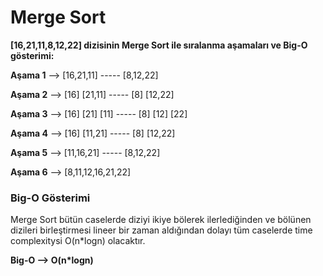 # Merge Sort

**[16,21,11,8,12,22] dizisinin Merge Sort ile sıralanma aşamaları ve Big-O gösterimi:**

**Aşama 1** --> [16,21,11] ----- [8,12,22]

**Aşama 2** --> [16] [21,11] ----- [8] [12,22]

**Aşama 3** --> [16] [21] [11] ----- [8] [12] [22]

**Aşama 4** --> [16] [11,21] ----- [8] [12,22]

**Aşama 5** --> [11,16,21] ----- [8,12,22]

**Aşama 6** --> [8,11,12,16,21,22]

### Big-O Gösterimi

Merge Sort bütün caselerde diziyi ikiye bölerek ilerlediğinden ve bölünen dizileri birleştirmesi lineer bir zaman aldığından dolayı tüm caselerde time complexitysi O(n*logn) olacaktır.

**Big-O --> O(n*logn)**


